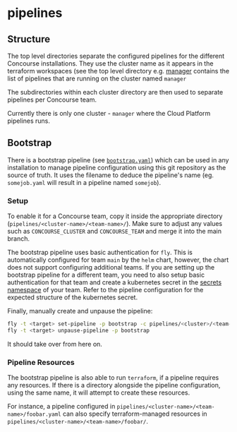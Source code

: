 # pipelines

## Structure

The top level directories separate the configured pipelines for the different Concourse installations. They use the cluster name as it appears in the terraform workspaces (see the top level directory e.g. [manager](manager) contains the list of pipelines that are running on the cluster named `manager`

The subdirectories within each cluster directory are then used to separate pipelines per Concourse team.

Currently there is only one cluster - `manager` where the Cloud Platform pipelines runs.

## Bootstrap

There is a bootstrap pipeline (see [`bootstrap.yaml`](manager/main/bootstrap.yaml)) which can be used in any installation to manage pipeline configuration using this git repository as the source of truth. It uses the filename to deduce the pipeline's name (eg. `somejob.yaml` will result in a pipeline named `somejob`).

### Setup

To enable it for a Concourse team, copy it inside the appropriate directory (`pipelines/<cluster-name>/<team-name>/`). Make sure to adjust any values such as `CONCOURSE_CLUSTER` and `CONCOURSE_TEAM` and merge it into the main branch.

The bootstrap pipeline uses basic authentication for `fly`. This is automatically configured for team `main` by the `helm` chart, however, the chart does not support configuring additional teams. If you are setting up the bootstrap pipeline for a different team, you need to also setup basic authentication for that team and create a kubernetes secret in the [secrets namespace](https://github.com/kubernetes/charts/tree/master/stable/concourse/#kubernetes-secrets) of your team. Refer to the pipeline configuration for the expected structure of the kubernetes secret.

Finally, manually create and unpause the pipeline:
```sh
fly -t <target> set-pipeline -p bootstrap -c pipelines/<cluster>/<team-name>/bootstrap.yaml
fly -t <target> unpause-pipeline -p bootstrap
```

It should take over from here on.

### Pipeline Resources
The bootstrap pipeline is also able to run `terraform`, if a pipeline requires any resources. If there is a directory alongside the pipeline configuration, using the same name, it will attempt to create these resources.

For instance, a pipeline configured in `pipelines/<cluster-name>/<team-name>/foobar.yaml` can also specify terraform-managed resources in `pipelines/<cluster-name>/<team-name>/foobar/`.
